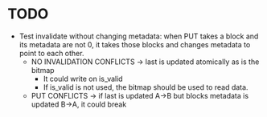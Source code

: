# TODO #

* Test invalidate without changing metadata: when PUT takes a block and its metadata are not 0,
    it takes those blocks and changes metadata to point to each other.
  * NO INVALIDATION CONFLICTS -> last is updated atomically as is the bitmap
    * It could write on is_valid
    * If is_valid is not used, the bitmap should be used to read data.
  * PUT CONFLICTS -> if last is updated A->B but blocks metadata is updated B->A, it could break